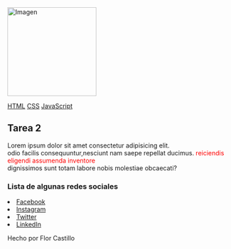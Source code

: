 <!DOCTYPE html>
<html lang="en">
<head>
    <meta charset="UTF-8">
    <meta http-equiv="X-UA-Compatible" content="IE=edge">
    <meta name="viewport" content="width=device-width, initial-scale=1.0">
    <Title>MiTarea2</Title>
</head>
<body>
    <img src="Socialnet.jpg" alt="Imagen" style="width:200px; Height:200px">
    <p>
        <a href="#">HTML</a>
        <a href="#">CSS</a>
        <a href="#">JavaScript</a>
    </p>
    <h2>Tarea 2</h2>
    <div>
    <p>Lorem ipsum dolor sit amet consectetur adipisicing elit.<br>
    odio facilis consequuntur,nesciunt nam saepe repellat ducimus. <font color="red">reiciendis eligendi assumenda inventore</font><br>
    dignissimos sunt totam labore nobis molestiae obcaecati?</p>
    </div>
    <h3>Lista de algunas redes sociales</h3>
    <div>
        <li><a href="#">Facebook</a></li> 
        <li><a href="#">Instagram</a></li> 
        <li><a href="#">Twitter</a></li> 
        <li><a href="#">LinkedIn</a></li>
    </div>
    <p> Hecho por Flor Castillo</p>
    </body>
   
</body>
</html>
